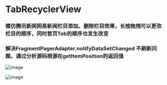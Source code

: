 # TabRecyclerView
### 模仿腾讯新闻网易新闻栏目添加、删除栏目效果，长按拖拽可以更改栏目的顺序，同时首页Tab的顺序也发生改变
### 解决FragmentPagerAdapter.notifyDataSetChanged 不刷新问题，通过分析源码根源在getItemPosition的返回值


![image](https://github.com/jingkegit/TabRecyclerView/blob/master/app/src/main/res/gif/add_remove.gif) 


![image](https://github.com/jingkegit/TabRecyclerView/blob/master/app/src/main/res/gif/update.gif) 

